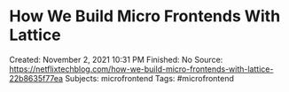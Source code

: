 # How We Build Micro Frontends With Lattice

Created: November 2, 2021 10:31 PM
Finished: No
Source: https://netflixtechblog.com/how-we-build-micro-frontends-with-lattice-22b8635f77ea
Subjects: microfrontend
Tags: #microfrontend